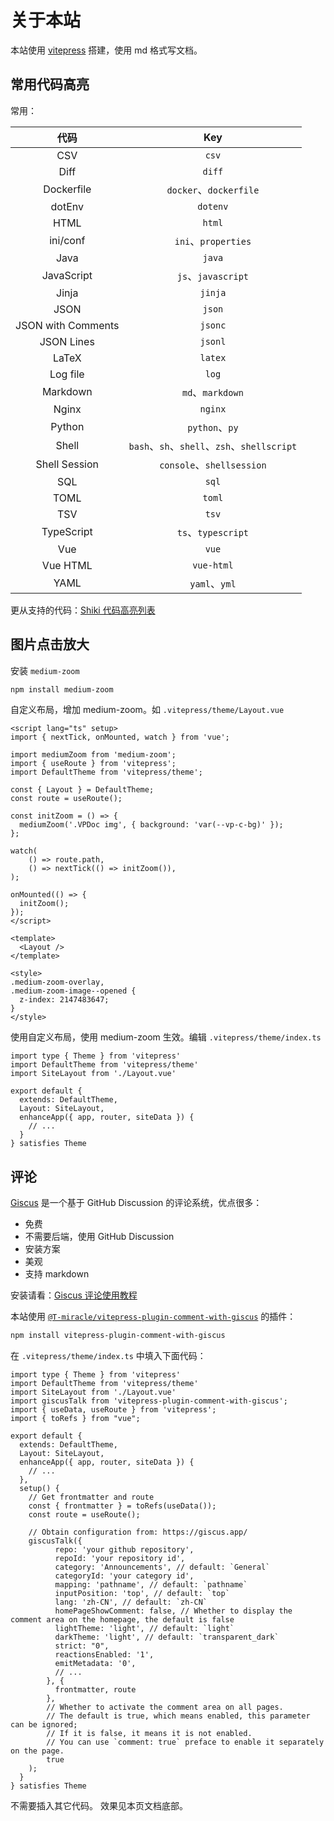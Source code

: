# 关于本站

本站使用 [vitepress](https://vitepress.dev/zh/) 搭建，使用 md 格式写文档。

## 常用代码高亮

常用：

|         代码         |                   Key                   |
|:------------------:|:---------------------------------------:|
|        CSV         |                  `csv`                  |
|        Diff        |                 `diff`                  |
|     Dockerfile     |          `docker`、`dockerfile`          |
|       dotEnv       |                `dotenv`                 |
|        HTML        |                 `html`                  |
|      ini/conf      |           `ini`、`properties`            |
|        Java        |                 `java`                  |
|     JavaScript     |            `js`、`javascript`            |
|       Jinja        |                 `jinja`                 |
|        JSON        |                 `json`                  |
| JSON with Comments |                 `jsonc`                 |
|     JSON Lines     |                 `jsonl`                 |
|       LaTeX        |                 `latex`                 |
|      Log file      |                  `log`                  |
|      Markdown      |             `md`、`markdown`             |
|       Nginx        |                 `nginx`                 |
|       Python       |              `python`、`py`              |
|       Shell        | `bash`、`sh`、`shell`、`zsh`、`shellscript` |
|   Shell Session    |        `console`、`shellsession`         |
|        SQL         |                  `sql`                  |
|        TOML        |                 `toml`                  |
|        TSV         |                  `tsv`                  |
|     TypeScript     |            `ts`、`typescript`            |
|        Vue         |                  `vue`                  |
|      Vue HTML      |               `vue-html`                |
|        YAML        |              `yaml`、`yml`               |

更从支持的代码：[Shiki 代码高亮列表](https://shiki.style/languages#bundled-languages)

## 图片点击放大

安装 `medium-zoom`
```bash
npm install medium-zoom
```

自定义布局，增加 medium-zoom。如 `.vitepress/theme/Layout.vue`
```vue{19,11-22,26}
<script lang="ts" setup>
import { nextTick, onMounted, watch } from 'vue';

import mediumZoom from 'medium-zoom';
import { useRoute } from 'vitepress';
import DefaultTheme from 'vitepress/theme';

const { Layout } = DefaultTheme;
const route = useRoute();

const initZoom = () => {
  mediumZoom('.VPDoc img', { background: 'var(--vp-c-bg)' });
};

watch(
    () => route.path,
    () => nextTick(() => initZoom()),
);

onMounted(() => {
  initZoom();
});
</script>

<template>
  <Layout />
</template>

<style>
.medium-zoom-overlay,
.medium-zoom-image--opened {
  z-index: 2147483647;
}
</style>
```

使用自定义布局，使用 medium-zoom 生效。编辑 `.vitepress/theme/index.ts`
```ts{3,7}
import type { Theme } from 'vitepress'
import DefaultTheme from 'vitepress/theme'
import SiteLayout from './Layout.vue'

export default {
  extends: DefaultTheme,
  Layout: SiteLayout,
  enhanceApp({ app, router, siteData }) {
    // ...
  }
} satisfies Theme
```

## 评论

[Giscus](https://github.com/apps/giscus) 是一个基于 GitHub Discussion 的评论系统，优点很多：

* 免费
* 不需要后端，使用 GitHub Discussion
* 安装方案
* 美观
* 支持 markdown

安装请看：[Giscus 评论使用教程](https://vitepress.yiov.top/plugin.html#%E8%AF%84%E8%AE%BA)

本站使用 [`@T-miracle/vitepress-plugin-comment-with-giscus`](https://github.com/T-miracle/vitepress-plugin-comment-with-giscus) 的插件：

```bash
npm install vitepress-plugin-comment-with-giscus
```

在 `.vitepress/theme/index.ts` 中填入下面代码：
```ts{4-6,14-44}
import type { Theme } from 'vitepress'
import DefaultTheme from 'vitepress/theme'
import SiteLayout from './Layout.vue'
import giscusTalk from 'vitepress-plugin-comment-with-giscus';
import { useData, useRoute } from 'vitepress';
import { toRefs } from "vue";

export default {
  extends: DefaultTheme,
  Layout: SiteLayout,
  enhanceApp({ app, router, siteData }) {
    // ...
  },
  setup() {
    // Get frontmatter and route
    const { frontmatter } = toRefs(useData());
    const route = useRoute();

    // Obtain configuration from: https://giscus.app/
    giscusTalk({
          repo: 'your github repository',
          repoId: 'your repository id',
          category: 'Announcements', // default: `General`
          categoryId: 'your category id',
          mapping: 'pathname', // default: `pathname`
          inputPosition: 'top', // default: `top`
          lang: 'zh-CN', // default: `zh-CN`
          homePageShowComment: false, // Whether to display the comment area on the homepage, the default is false
          lightTheme: 'light', // default: `light`
          darkTheme: 'light', // default: `transparent_dark`
          strict: "0",
          reactionsEnabled: '1',
          emitMetadata: '0',
          // ...
        }, {
          frontmatter, route
        },
        // Whether to activate the comment area on all pages.
        // The default is true, which means enabled, this parameter can be ignored;
        // If it is false, it means it is not enabled.
        // You can use `comment: true` preface to enable it separately on the page.
        true
    );
  }
} satisfies Theme
```

不需要插入其它代码。 效果见本页文档底部。
